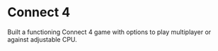 # Connect 4

 Built a functioning Connect 4 game with options to play multiplayer or against adjustable CPU.
